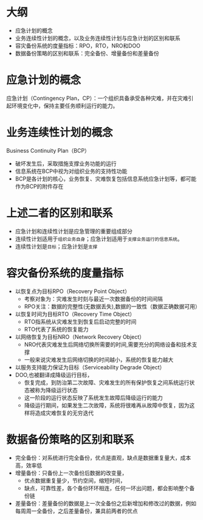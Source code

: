 # 大纲
- 应急计划的概念
- 业务连续性计划的概念，以及业务连续性计划与应急计划的区别和联系
- 容灾备份系统的度量指标：RPO，RTO，NRO和DOO
- 数据备份策略的区别和联系：完全备份、增量备份和差量备份
# 应急计划的概念
应急计划（Contingency Plan，CP）：一个组织具备承受各种灾难，并在灾难引起环境变化中，保持主要任务顺利运行的能力。
# 业务连续性计划的概念
Business Continuity Plan（BCP）
- 破坏发生后，采取措施支撑业务功能的运行
- 信息系统在BCP中视为对组织业务的支持性功能
- BCP是各计划的核心，业务恢复、灾难恢复包括信息系统应急计划等，都可能作为BCP的附件存在
# 上述二者的区别和联系
- 应急计划和连续性计划是应急管理的重要组成部分
- 连续性计划适用于`组织业务自身`；应急计划适用于`支撑业务运行的信息系统`。
- 连续性计划是`目标`；应急计划是`支撑`
# 容灾备份系统的度量指标
- 以恢复点为目标RPO（Recovery Point Object）
	- 考察对象为：灾难发生时刻与最近一次数据备份的时间间隔
	- RPO关注：数据的完整性(无数据丢失),数据的一致性（数据正确数据可用）
- 以恢复时间为目标RTO（Recovery Time Object）
	- RTO指系统从灾难发生到恢复后启动完整的时间
	- RTO代表了系统的恢复能力
- 以网络恢复为目标NRO（Network Recovery Object）
	- NRO代表灾难发生后网络切换所需要的时间,需要充分的网络设备和技术支撑
	- 一般来说灾难发生后网络切换的时间越小，系统的恢复能力越大
- 以服务支持能力保证为目标（Serviceability Degrade Object）
- DOO,也被翻译成降级运行目标，
	- 恢复完成，到防治第二次故障、灾难发生的所有保护恢复之间系统运行状态被称为降级运行状态
	- 这一阶段的运行状态反映了系统发生故障后降级运行的能力
	- 降级运行期间，如果发生二次故障，系统将很难再从故障中恢复，因为这样将造成灾难恢复的无穷迭代
# 数据备份策略的区别和联系
- 完全备份：对系统进行完全备份，优点是直观，缺点是数据重复量大，成本高，效率低
- 增量备份：只备份上一次备份后数据的改变量，
	- 优点数据重复量少，节约空间，缩短时间，
	- 缺点，可靠性差，各个备份环环相连，任何一环出问题，都会影响整个备份链
- 差量备份：差量备份的数据是上一次全备份之后新增加和修改过的数据，例如每周周一全备份，之后差量备份，兼具前两者的优点
